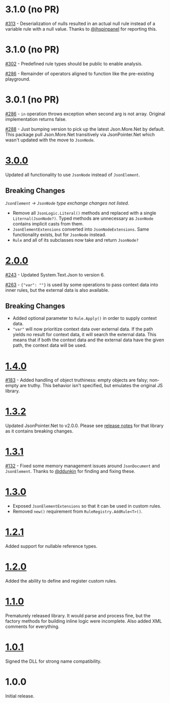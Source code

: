 # 3.1.0 (no PR)

[#313](https://github.com/gregsdennis/json-everything/issues/313) - Deserialization of nulls resulted in an actual null rule instead of a variable rule with a null value.  Thanks to [@jhspinpanel](https://github.com/jhspinpanel) for reporting this.

# 3.1.0 (no PR)

[#302](https://github.com/gregsdennis/json-everything/issues/302) - Predefined rule types should be public to enable analysis.

[#286](https://github.com/gregsdennis/json-everything/pull/286) - Remainder of operators aligned to function like the pre-existing playground.

# 3.0.1 (no PR)

[#286](https://github.com/gregsdennis/json-everything/pull/286) - `in` operation throws exception when second arg is not array.  Original implementation returns false.

[#288](https://github.com/gregsdennis/json-everything/issues/288) - Just bumping version to pick up the latest Json.More.Net by default.  This package pull Json.More.Net transitively via JsonPointer.Net which wasn't updated with the move to `JsonNode`.


# [3.0.0](https://github.com/gregsdennis/json-everything/issues/280)

Updated all functionality to use `JsonNode` instead of `JsonElement`.

## Breaking Changes

_`JsonElement` -> `JsonNode` type exchange changes not listed._

- Remove all `JsonLogic.Literal()` methods and replaced with a single `Liternal(JsonNode?)`.  Typed methods are unnecessary as `JsonNode` contains implicit casts from them.
- `JsonElementExtensions` converted into `JsonNodeExtensions`.  Same functionality exists, but for `JsonNode` instead.
- `Rule` and all of its subclasses now take and return `JsonNode?`

# [2.0.0](https://github.com/gregsdennis/json-everything/pull/265)

[#243](https://github.com/gregsdennis/json-everything/pull/243) - Updated System.Text.Json to version 6.

[#263](https://github.com/gregsdennis/json-everything/issues/263) - `{"var": ""}` is used by some operations to pass context data into inner rules, but the external data is also available.

## Breaking Changes

- Added optional parameter to `Rule.Apply()` in order to supply context data.
- `"var"` will now prioritize context data over external data.  If the path yields no result for context data, it will search the external data.  This means that if both the context data and the external data have the given path, the context data will be used.

# [1.4.0](https://github.com/gregsdennis/json-everything/pull/205)

[#183](https://github.com/gregsdennis/json-everything/pull/183) - Added handling of object truthiness: empty objects are falsy; non-empty are truthy.  This behavior isn't specified, but emulates the original JS library.

# [1.3.2](https://github.com/gregsdennis/json-everything/pull/182)

Updated JsonPointer.Net to v2.0.0.  Please see [release notes](./json-pointer.md) for that library as it contains breaking changes.

# [1.3.1](https://github.com/gregsdennis/json-everything/pull/133)

[#132](https://github.com/gregsdennis/json-everything/pull/132) - Fixed some memory management issues around `JsonDocument` and `JsonElement`.  Thanks to [@ddunkin](https://github.com/ddunkin) for finding and fixing these.

# [1.3.0](https://github.com/gregsdennis/json-everything/pull/92)

- Exposed `JsonElementExtensions` so that it can be used in custom rules.
- Removed `new()` requirement from `RuleRegistry.AddRule<T>()`.

# [1.2.1](https://github.com/gregsdennis/json-everything/pull/75)

Added support for nullable reference types.

# [1.2.0](https://github.com/gregsdennis/json-everything/pull/64)

Added the ability to define and register custom rules.

# [1.1.0](https://github.com/gregsdennis/json-everything/pull/62)

Prematurely released library.  It would parse and process fine, but the factory methods for building inline logic were incomplete.  Also added XML comments for everything.

# [1.0.1](https://github.com/gregsdennis/json-everything/pull/61)

Signed the DLL for strong name compatibility.

# 1.0.0

Initial release.